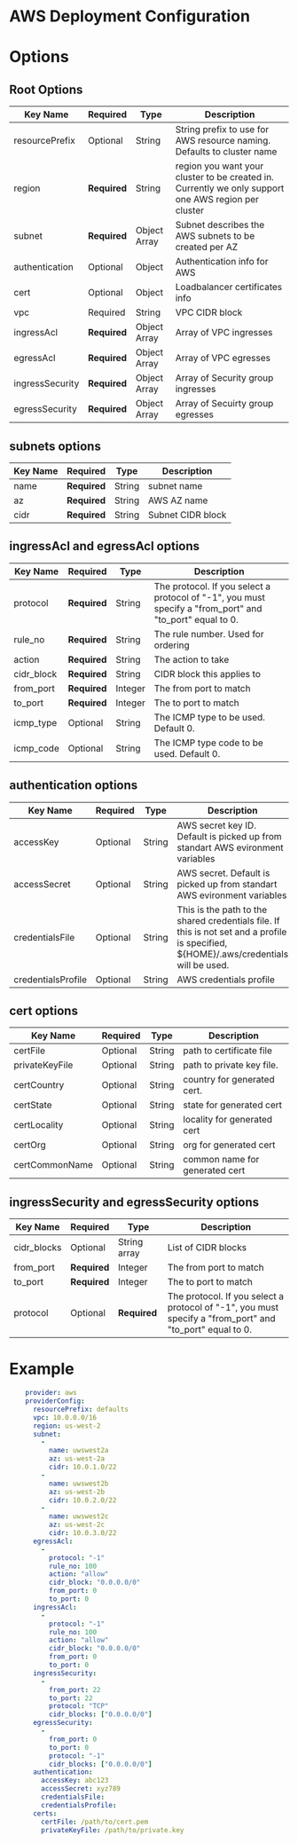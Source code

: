 # AWS Deployment Configuration

# Options
## Root Options
| Key Name | Required | Type | Description|
| --- | --- | --- | --- |
| resourcePrefix | Optional | String | String prefix to use for AWS resource naming. Defaults to cluster name |
| region | __Required__ | String | region you want your cluster to be created in.  Currently we only support one AWS region per cluster |
| subnet | __Required__ | Object Array | Subnet describes the AWS subnets to be created per AZ |
| authentication | Optional | Object | Authentication info for AWS |
| cert | Optional | Object | Loadbalancer certificates info |
| vpc | Required | String | VPC CIDR block |
| ingressAcl | __Required__ | Object Array  | Array of VPC ingresses |
| egressAcl | __Required__ | Object Array  | Array of VPC egresses |
| ingressSecurity | __Required__ | Object Array  | Array of Security group ingresses |
| egressSecurity | __Required__ | Object Array  | Array of Secuirty group egresses |


## subnets options

| Key Name | Required | Type | Description|
| --- | --- | --- | --- |
| name | __Required__ | String | subnet name |
| az | __Required__ | String | AWS AZ name |
| cidr | __Required__ | String | Subnet CIDR block |

## ingressAcl and egressAcl options
| Key Name | Required | Type | Description|
| --- | --- | --- | --- |
| protocol | __Required__ | String | The protocol. If you select a protocol of "-1", you must specify a "from_port" and "to_port" equal to 0. |
| rule_no | __Required__ | String | The rule number. Used for ordering |
| action | __Required__ | String | The action to take |
| cidr_block | __Required__ | String | CIDR block this applies to |
| from_port | __Required__ | Integer | The from port to match |
| to_port | __Required__ | Integer | The to port to match |
| icmp_type | Optional | String | The ICMP type to be used. Default 0. |
| icmp_code | Optional | String |  The ICMP type code to be used. Default 0. |


## authentication options
| Key Name | Required | Type | Description|
| --- | --- | --- | --- |
| accessKey | Optional | String | AWS secret key ID. Default is picked up from standart AWS evironment variables |
| accessSecret | Optional | String | AWS secret. Default is picked up from standart AWS evironment variables |
| credentialsFile | Optional | String | This is the path to the shared credentials file. If this is not set and a profile is specified, ${HOME}/.aws/credentials will be used. |
| credentialsProfile | Optional | String | AWS credentials profile |

## cert options
| Key Name | Required | Type | Description|
| --- | --- | --- | --- |
| certFile | Optional | String | path to certificate file |
| privateKeyFile | Optional | String | path to private key file. |
| certCountry | Optional | String | country for generated cert. |
| certState | Optional | String | state for generated cert |
| certLocality | Optional | String | locality for generated cert |
| certOrg | Optional | String | org for generated cert |
| certCommonName | Optional | String | common name for generated cert |


## ingressSecurity and egressSecurity options

| Key Name | Required | Type | Description|
| --- | --- | --- | --- |
| cidr_blocks | Optional | String array | List of CIDR blocks |
| from_port | __Required__ | Integer | The from port to match |
| to_port | __Required__ | Integer | The to port to match |
| protocol | Optional | __Required__ |  The protocol. If you select a protocol of "-1", you must specify a "from_port" and "to_port" equal to 0. |

# Example
```yaml
    provider: aws
    providerConfig:
      resourcePrefix: defaults
      vpc: 10.0.0.0/16
      region: us-west-2
      subnet:
        -
          name: uwswest2a
          az: us-west-2a
          cidr: 10.0.1.0/22
        -
          name: uwswest2b
          az: us-west-2b
          cidr: 10.0.2.0/22
        -
          name: uwswest2c
          az: us-west-2c
          cidr: 10.0.3.0/22
      egressAcl:
        -
          protocol: "-1"
          rule_no: 100
          action: "allow"
          cidr_block: "0.0.0.0/0"
          from_port: 0
          to_port: 0
      ingressAcl:
        -
          protocol: "-1"
          rule_no: 100
          action: "allow"
          cidr_block: "0.0.0.0/0"
          from_port: 0
          to_port: 0
      ingressSecurity:
        - 
          from_port: 22
          to_port: 22
          protocol: "TCP"
          cidr_blocks: ["0.0.0.0/0"]
      egressSecurity:
        - 
          from_port: 0
          to_port: 0
          protocol: "-1"
          cidr_blocks: ["0.0.0.0/0"]
      authentication:
        accessKey: abc123
        accessSecret: xyz789
        credentialsFile: 
        credentialsProfile:
      certs:
        certFile: /path/to/cert.pem
        privateKeyFile: /path/to/private.key
```

